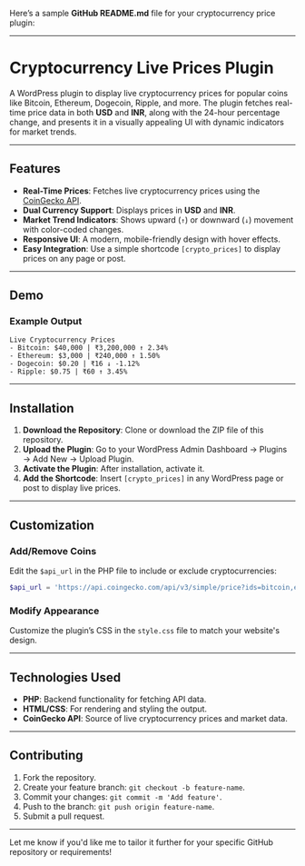 Here’s a sample **GitHub README.md** file for your cryptocurrency price plugin:

---

# Cryptocurrency Live Prices Plugin

A WordPress plugin to display live cryptocurrency prices for popular coins like Bitcoin, Ethereum, Dogecoin, Ripple, and more. The plugin fetches real-time price data in both **USD** and **INR**, along with the 24-hour percentage change, and presents it in a visually appealing UI with dynamic indicators for market trends.

---

## Features

- **Real-Time Prices**: Fetches live cryptocurrency prices using the [CoinGecko API](https://www.coingecko.com/en/api).
- **Dual Currency Support**: Displays prices in **USD** and **INR**.
- **Market Trend Indicators**: Shows upward (`↑`) or downward (`↓`) movement with color-coded changes.
- **Responsive UI**: A modern, mobile-friendly design with hover effects.
- **Easy Integration**: Use a simple shortcode `[crypto_prices]` to display prices on any page or post.

---

## Demo

### Example Output
```plaintext
Live Cryptocurrency Prices
- Bitcoin: $40,000 | ₹3,200,000 ↑ 2.34%
- Ethereum: $3,000 | ₹240,000 ↑ 1.50%
- Dogecoin: $0.20 | ₹16 ↓ -1.12%
- Ripple: $0.75 | ₹60 ↑ 3.45%
```

---

## Installation

1. **Download the Repository**: Clone or download the ZIP file of this repository.
2. **Upload the Plugin**: Go to your WordPress Admin Dashboard → Plugins → Add New → Upload Plugin.
3. **Activate the Plugin**: After installation, activate it.
4. **Add the Shortcode**: Insert `[crypto_prices]` in any WordPress page or post to display live prices.

---

## Customization

### Add/Remove Coins
Edit the `$api_url` in the PHP file to include or exclude cryptocurrencies:
```php
$api_url = 'https://api.coingecko.com/api/v3/simple/price?ids=bitcoin,ethereum,dogecoin,ripple,cardano,solana,polkadot&vs_currencies=usd,inr&include_24hr_change=true';
```

### Modify Appearance
Customize the plugin’s CSS in the `style.css` file to match your website's design.

---

## Technologies Used

- **PHP**: Backend functionality for fetching API data.
- **HTML/CSS**: For rendering and styling the output.
- **CoinGecko API**: Source of live cryptocurrency prices and market data.

---

## Contributing

1. Fork the repository.
2. Create your feature branch: `git checkout -b feature-name`.
3. Commit your changes: `git commit -m 'Add feature'`.
4. Push to the branch: `git push origin feature-name`.
5. Submit a pull request.

---

Let me know if you'd like me to tailor it further for your specific GitHub repository or requirements!
